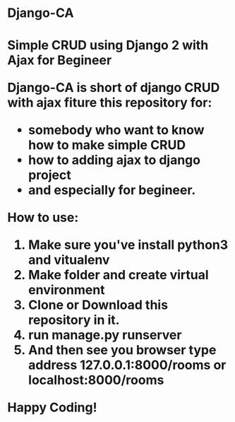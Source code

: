 <h1><strong>Django-CA</strong><h1>
Simple CRUD using Django 2 with Ajax for Begineer

Django-CA is short of django CRUD with ajax fiture
this repository for:
<ul>
<li>somebody who want to know how to make simple CRUD</li>
<li>how to adding ajax to django project</li>
<li>and especially for begineer.</li>
</ul>

<strong>How to use:</strong>
1. Make sure you've install python3 and vitualenv
2. Make folder and create virtual environment
3. Clone or Download this repository in it.
4. run manage.py runserver
5. And then see you browser type address 127.0.0.1:8000/rooms or localhost:8000/rooms

Happy Coding!
